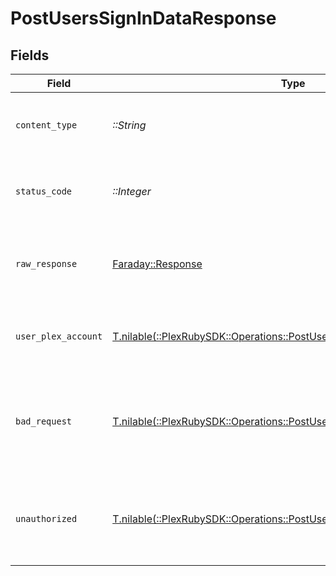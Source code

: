 # PostUsersSignInDataResponse


## Fields

| Field                                                                                                                                     | Type                                                                                                                                      | Required                                                                                                                                  | Description                                                                                                                               |
| ----------------------------------------------------------------------------------------------------------------------------------------- | ----------------------------------------------------------------------------------------------------------------------------------------- | ----------------------------------------------------------------------------------------------------------------------------------------- | ----------------------------------------------------------------------------------------------------------------------------------------- |
| `content_type`                                                                                                                            | *::String*                                                                                                                                | :heavy_check_mark:                                                                                                                        | HTTP response content type for this operation                                                                                             |
| `status_code`                                                                                                                             | *::Integer*                                                                                                                               | :heavy_check_mark:                                                                                                                        | HTTP response status code for this operation                                                                                              |
| `raw_response`                                                                                                                            | [Faraday::Response](https://www.rubydoc.info/gems/faraday/Faraday/Response)                                                               | :heavy_check_mark:                                                                                                                        | Raw HTTP response; suitable for custom response parsing                                                                                   |
| `user_plex_account`                                                                                                                       | [T.nilable(::PlexRubySDK::Operations::PostUsersSignInDataUserPlexAccount)](../../models/operations/postuserssignindatauserplexaccount.md) | :heavy_minus_sign:                                                                                                                        | Returns the user account data with a valid auth token                                                                                     |
| `bad_request`                                                                                                                             | [T.nilable(::PlexRubySDK::Operations::PostUsersSignInDataBadRequest)](../../models/operations/postuserssignindatabadrequest.md)           | :heavy_minus_sign:                                                                                                                        | Bad Request - A parameter was not specified, or was specified incorrectly.                                                                |
| `unauthorized`                                                                                                                            | [T.nilable(::PlexRubySDK::Operations::PostUsersSignInDataUnauthorized)](../../models/operations/postuserssignindataunauthorized.md)       | :heavy_minus_sign:                                                                                                                        | Unauthorized - Returned if the X-Plex-Token is missing from the header or query.                                                          |